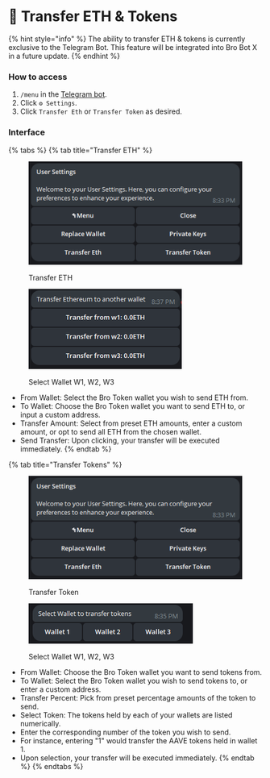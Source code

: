 # 🥂 Transfer ETH & Tokens

{% hint style="info" %}
The ability to transfer ETH & tokens is currently exclusive to the Telegram Bot. This feature will be integrated into Bro Bot X in a future update.
{% endhint %}

### How to access

1. `/menu` in the [Telegram bot](https://t.me/unibotsniper\_bot).
2. Click `⚙️ Settings`.
3. Click `Transfer Eth` or `Transfer Token` as desired.&#x20;

### **Interface**

{% tabs %}
{% tab title="Transfer ETH" %}
<figure><img src="../.gitbook/assets/image.png" alt=""><figcaption><p>Transfer ETH</p></figcaption></figure>

<figure><img src="../.gitbook/assets/image (3).png" alt=""><figcaption><p>Select Wallet W1, W2, W3</p></figcaption></figure>

* From Wallet: Select the Bro Token wallet you wish to send ETH from.&#x20;
* To Wallet: Choose the Bro Token wallet you want to send ETH to, or input a custom address.
* &#x20;Transfer Amount: Select from preset ETH amounts, enter a custom amount, or opt to send all ETH from the chosen wallet.&#x20;
* Send Transfer: Upon clicking, your transfer will be executed immediately.
{% endtab %}

{% tab title="Transfer Tokens" %}
<div data-full-width="true">

<figure><img src="../.gitbook/assets/image (1).png" alt=""><figcaption><p>Transfer Token</p></figcaption></figure>

</div>

<figure><img src="../.gitbook/assets/image (2).png" alt=""><figcaption><p>Select Wallet W1, W2, W3</p></figcaption></figure>

* From Wallet: Choose the Bro Token wallet you want to send tokens from.&#x20;
* To Wallet: Select the Bro Token wallet you wish to send tokens to, or enter a custom address.
* &#x20;Transfer Percent: Pick from preset percentage amounts of the token to send.&#x20;
* Select Token: The tokens held by each of your wallets are listed numerically.&#x20;
* Enter the corresponding number of the token you wish to send.&#x20;
* For instance, entering "1" would transfer the AAVE tokens held in wallet 1.&#x20;
* Upon selection, your transfer will be executed immediately.
{% endtab %}
{% endtabs %}
